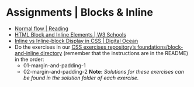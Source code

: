 # Assignments | Blocks & Inline
- [Normal flow | Reading](https://developer.mozilla.org/en-US/docs/Learn/CSS/CSS_layout/Normal_Flow)
- [HTML Block and Inline Elements | W3 Schools](https://www.w3schools.com/html/html_blocks.asp)
- [Inline vs Inline-block Display in CSS | Digital Ocean](https://www.digitalocean.com/community/tutorials/css-display-inline-vs-inline-block)
- Do the exercises in our [CSS exercises repository’s foundations/block-and-inline directory](https://github.com/TheOdinProject/css-exercises/tree/main/foundations/block-and-inline) (remember that the instructions are in the README) in the order:
  - 01-margin-and-padding-1
  - 02-margin-and-padding-2
**Note:** *Solutions for these exercises can be found in the solution folder of each exercise.*
